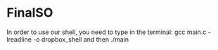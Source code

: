 # FinalSO
 In order to use our shell, you need to type in the terminal: gcc main.c -lreadline -o dropbox_shell and then ./main
